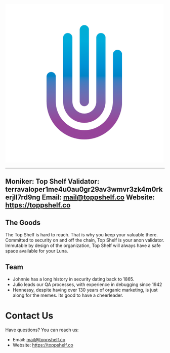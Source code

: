  ![Top Shelf](top_shelf.png)

---
Moniker: Top Shelf
Validator: terravaloper1me4u0au0gr29av3wmvr3zk4m0rkerjll7rd9ng
Email: mail@toppshelf.co
Website: https://toppshelf.co
---

## The Goods

The Top Shelf is hard to reach. That is why you keep your valuable there. Committed to security on and off the chain, Top Shelf is your anon validator. Immutable by design of the organization, Top Shelf will always have a safe space available for your Luna.

## Team

* Johnnie has a long history in security dating back to 1865. 
* Julio leads our QA processes, with experience in debugging since 1942
* Hennessy, despite having over 130 years of organic marketing, is just along for the memes. Its good to have a cheerleader.

# Contact Us
Have questions? You can reach us:
* Email: mail@toppshelf.co
* Website: https://toppshelf.co


